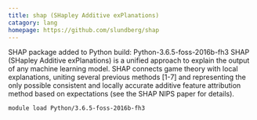 ```yaml
---
title: shap (SHapley Additive exPlanations) 
catagory: lang
homepage: https://github.com/slundberg/shap
---
```

SHAP package added to Python build: Python-3.6.5-foss-2016b-fh3
SHAP (SHapley Additive exPlanations) is a unified approach to explain the output of any machine learning model. SHAP connects game theory with local explanations, uniting several previous methods [1-7] and representing the only possible consistent and locally accurate additive feature attribution method based on expectations (see the SHAP NIPS paper for details).
```
module load Python/3.6.5-foss-2016b-fh3
```
